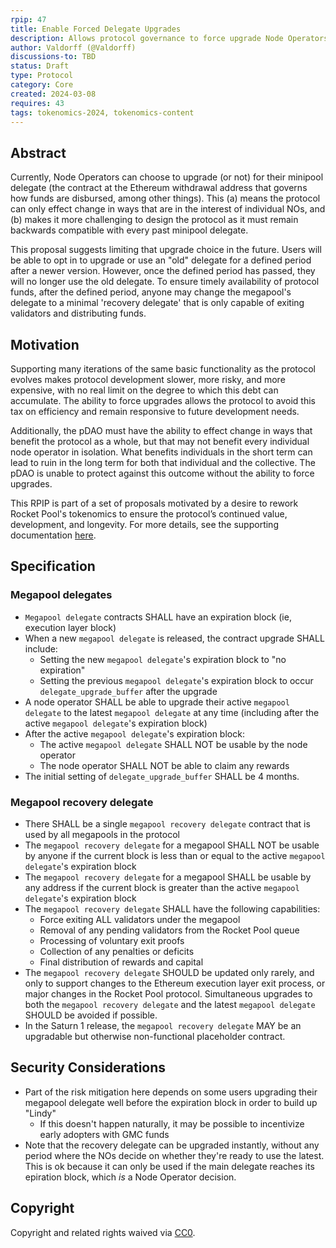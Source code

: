 ```yaml
---
rpip: 47
title: Enable Forced Delegate Upgrades
description: Allows protocol governance to force upgrade Node Operators after a Rocket Pool protocol upgrade takes place, and a grace period has expired. 
author: Valdorff (@Valdorff)
discussions-to: TBD
status: Draft
type: Protocol
category: Core
created: 2024-03-08
requires: 43
tags: tokenomics-2024, tokenomics-content
---
```


## Abstract
Currently, Node Operators can choose to upgrade (or not) for their minipool delegate (the contract at the Ethereum withdrawal address that governs how funds are disbursed, among other things). This (a) means the protocol can only effect change in ways that are in the interest of individual NOs, and (b) makes it more challenging to design the protocol as it must remain backwards compatible with every past minipool delegate.

This proposal suggests limiting that upgrade choice in the future. Users will be able to opt in to upgrade or use an "old" delegate for a defined period after a newer version. However, once the defined period has passed, they will no longer use the old delegate. To ensure timely availability of protocol funds, after the defined period, anyone may change the megapool's delegate to a minimal 'recovery delegate' that is only capable of exiting validators and distributing funds. 

## Motivation

Supporting many iterations of the same basic functionality as the protocol evolves makes protocol development slower, more risky, and more expensive, with no real limit on the degree to which this debt can accumulate. The ability to force upgrades allows the protocol to avoid this tax on efficiency and remain responsive to future development needs.

Additionally, the pDAO must have the ability to effect change in ways that benefit the protocol as a whole, but that may not benefit every individual node operator in isolation. What benefits individuals in the short term can lead to ruin in the long term for both that individual and the collective. The pDAO is unable to protect against this outcome without the ability to force upgrades. 

This RPIP is part of a set of proposals motivated by a desire to rework Rocket Pool's tokenomics to ensure the protocol’s continued value, development, and longevity. For more details, see the supporting documentation [here](../tokenomics-explainers/001-why-rework). 

## Specification
### Megapool delegates
- `Megapool delegate` contracts SHALL have an expiration block (ie, execution layer block)
- When a new `megapool delegate` is released, the contract upgrade SHALL include:
  - Setting the new `megapool delegate`'s expiration block to "no expiration"
  - Setting the previous `megapool delegate`'s expiration block to occur `delegate_upgrade_buffer` after the upgrade
- A node operator SHALL be able to upgrade their active `megapool delegate` to the latest `megapool delegate` at any time (including after the active `megapool delegate`'s expiration block)
- After the active `megapool delegate`'s expiration block:
  - The active `megapool delegate` SHALL NOT be usable by the node operator
  - The node operator SHALL NOT be able to claim any rewards
- The initial setting of `delegate_upgrade_buffer` SHALL be 4 months.

### Megapool recovery delegate
- There SHALL be a single `megapool recovery delegate` contract that is used by all megapools in the protocol
- The `megapool recovery delegate` for a megapool SHALL NOT be usable by anyone if the current block is less than or equal to the active `megapool delegate`'s expiration block
- The `megapool recovery delegate` for a megapool SHALL be usable by any address if the current block is greater than the active `megapool delegate`'s expiration block
- The `megapool recovery delegate` SHALL have the following capabilities:
  - Force exiting ALL validators under the megapool
  - Removal of any pending validators from the Rocket Pool queue
  - Processing of voluntary exit proofs
  - Collection of any penalties or deficits
  - Final distribution of rewards and capital 
- The `megapool recovery delegate` SHOULD be updated only rarely, and only to support changes to the Ethereum execution layer exit process, or major changes in the Rocket Pool protocol. Simultaneous upgrades to both the `megapool recovery delegate` and the latest `megapool delegate` SHOULD be avoided if possible.
- In the Saturn 1 release, the `megapool recovery delegate` MAY be an upgradable but otherwise non-functional placeholder contract. 

## Security Considerations
- Part of the risk mitigation here depends on some users upgrading their megapool delegate well before the expiration block in order to build up "Lindy"
  - If this doesn't happen naturally, it may be possible to incentivize early adopters with GMC funds
- Note that the recovery delegate can be upgraded instantly, without any period where the NOs decide on whether they're ready to use the latest. This is ok because it can only be used if the main delegate reaches its epiration block, which _is_ a Node Operator decision.

## Copyright
Copyright and related rights waived via [CC0](https://creativecommons.org/publicdomain/zero/1.0/).
